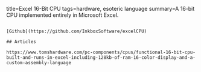 title=Excel 16-Bit CPU
tags=hardware, esoteric language
summary=A 16-bit CPU implemented entirely in Microsoft Excel.
~~~~~~

[Github](https://github.com/InkboxSoftware/excelCPU)

## Articles

https://www.tomshardware.com/pc-components/cpus/functional-16-bit-cpu-built-and-runs-in-excel-including-128kb-of-ram-16-color-display-and-a-custom-assembly-language


